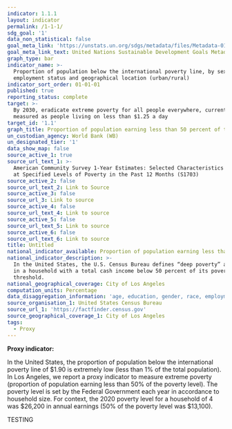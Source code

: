 ```yaml
---
indicator: 1.1.1
layout: indicator
permalink: /1-1-1/
sdg_goal: '1'
data_non_statistical: false
goal_meta_link: 'https://unstats.un.org/sdgs/metadata/files/Metadata-01-01-01a.pdf'
goal_meta_link_text: United Nations Sustainable Development Goals Metadata (pdf 894kB)
graph_type: bar
indicator_name: >-
  Proportion of population below the international poverty line, by sex, age,
  employment status and geographical location (urban/rural)
indicator_sort_order: 01-01-01
published: true
reporting_status: complete
target: >-
  By 2030, eradicate extreme poverty for all people everywhere, currently
  measured as people living on less than $1.25 a day
target_id: '1.1'
graph_title: Proportion of population earning less than 50 percent of the poverty level
un_custodian_agency: World Bank (WB)
un_designated_tier: '1'
data_show_map: false
source_active_1: true
source_url_text_1: >-
  American Community Survey 1-Year Estimates: Selected Characteristics of People
  at Specified Levels of Poverty in the Past 12 Months (S1703)
source_active_2: false
source_url_text_2: Link to Source
source_active_3: false
source_url_3: Link to source
source_active_4: false
source_url_text_4: Link to source
source_active_5: false
source_url_text_5: Link to source
source_active_6: false
source_url_text_6: Link to source
title: Untitled
national_indicator_available: Proportion of population earning less than 50 percent of the poverty level
national_indicator_description: >-
  In the United States, the U.S. Census Bureau defines “deep poverty” as living
  in a household with a total cash income below 50 percent of its poverty
  threshold. 
national_geographical_coverage: City of Los Angeles
computation_units: Percentage
data_disaggregation_information: 'age, education, gender, race, employment'
source_organisation_1: United States Census Bureau
source_url_1: 'https://factfinder.census.gov'
source_geographical_coverage_1: City of Los Angeles
tags:
  - Proxy
---
```

**Proxy indicator:**

In the United States, the proportion of population below the international poverty line of $1.90 is extremely low (less than 1% of the total population). In Los Angeles, we report a proxy indicator to measure extreme poverty (proportion of population earning less than 50% of the poverty level). The poverty level is set by the Federal Government each year in accordance to household size. For context, the 2020 poverty level for a household of 4 was $26,200 in annual earnings (50% of the poverty level was $13,100).

TESTING

